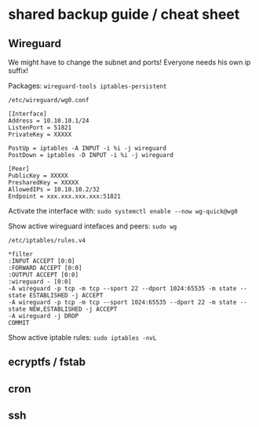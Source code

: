 # shared backup guide / cheat sheet


## Wireguard

We might have to change the subnet and ports!
Everyone needs his own ip suffix!

Packages: ```wireguard-tools iptables-persistent```

```
/etc/wireguard/wg0.conf

[Interface]
Address = 10.10.10.1/24
ListenPort = 51821
PrivateKey = XXXXX

PostUp = iptables -A INPUT -i %i -j wireguard
PostDown = iptables -D INPUT -i %i -j wireguard

[Peer]
PublicKey = XXXXX
PresharedKey = XXXXX
AllowedIPs = 10.10.10.2/32
Endpoint = xxx.xxx.xxx.xxx:51821
```

Activate the interface with: ```sudo systemctl enable --now wg-quick@wg0```

Show active wireguard intefaces and peers: ```sudo wg```

```
/etc/iptables/rules.v4

*filter
:INPUT ACCEPT [0:0]
:FORWARD ACCEPT [0:0]
:OUTPUT ACCEPT [0:0]
:wireguard - [0:0]
-A wireguard -p tcp -m tcp --sport 22 --dport 1024:65535 -m state --state ESTABLISHED -j ACCEPT
-A wireguard -p tcp -m tcp --sport 1024:65535 --dport 22 -m state --state NEW,ESTABLISHED -j ACCEPT
-A wireguard -j DROP
COMMIT
```
Show active iptable rules: ```sudo iptables -nvL```

## ecryptfs / fstab

## cron

## ssh 